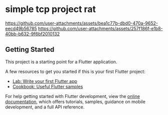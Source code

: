 # simple tcp project rat

https://github.com/user-attachments/assets/bea1c77b-dbd0-470a-9652-eecd49b56785
https://github.com/user-attachments/assets/257f186f-e1b8-40bb-b632-9f6bf2010132

## Getting Started

This project is a starting point for a Flutter application.

A few resources to get you started if this is your first Flutter project:

- [Lab: Write your first Flutter app](https://docs.flutter.dev/get-started/codelab)
- [Cookbook: Useful Flutter samples](https://docs.flutter.dev/cookbook)

For help getting started with Flutter development, view the
[online documentation](https://docs.flutter.dev/), which offers tutorials,
samples, guidance on mobile development, and a full API reference.
